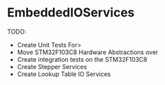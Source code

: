 # EmbeddedIOServices

TODO:
<ul>
  <li>Create Unit Tests For>
  <li>Move STM32F103C8 Hardware Abstractions over</li>
  <li>Create integration tests on the STM32F103C8</li>
  <li>Create Stepper Services</li>
  <li>Create Lookup Table IO Services</li>
</ul>
  
